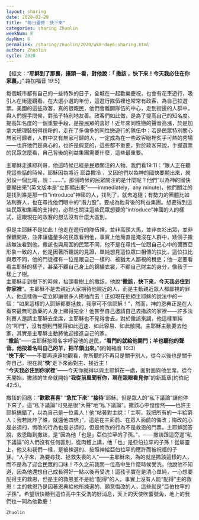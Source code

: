 ```yaml
---
layout: sharing
date: 2020-02-29
title: "每日靈修：快下來"
categories: sharing Zhuolin
weekNum: 8
dayNum: 6
permalink: /sharing/zhuolin/2020/wk8-day6-sharing.html
author: Zhuolin
cycle: 2020
---
```


【經文：“**耶穌到了那裏，擡頭一看，對他說：「 撒該 ，快下來！今天我必住在你家裏。」**” 路加福音 19:5】  

每個城市都有自己的一些特殊的日子，全城在一起歡樂慶祝，也會有花車遊行，吸引人在街邊觀看。在大選小選的年份，這遊行隊伍裡也常常有政客，為自己拉選票。美國的這些政客，真的很親民，他們會離開隊伍的中心，走到街邊的人群中，與人們握手問候，對孩子特別地友善。政客們如此做，是為了提高自己的知名度。提高知名度的一個重要手段，是投民眾的喜好！近年來同性戀的聲音高漲，於是加拿大總理裝扮得粉粉的，走在了多倫多的同性戀遊行的隊伍中；若是民眾特別關心無家可歸者，人群中又有無家可歸的人，一定成為在一些政客眼裡炙手可熱的秀場——也許他們是真心的，也許是假意的，這些都不重要，對於政客來說，手握選票的民眾怎麼看，自己背後的利益集團需要什麼，這些最重要。  

主耶穌走進耶利哥，他這時候已經是民眾關注的人物。我們看19:11：“眾人正在聽見這些話的時候，耶穌因為將近 耶路撒冷 ，又因他們以為神的國快要顯出來，就另設一個比喻，說：......”。那個時候的民眾關注的是什麼呢？他們“以為神的國快要顯出來”(英文版本是“立即顯出來”——immediately，any minute)，他們關注的是找到誰是那一位“introduce”神國的人，找到了，就去追隨；有勢力的團體比如法利賽人，也在尋找他們眼中的“潛力股”，要成為他背後的利益集團。想要得到這些民眾和集團的支持的，必然也關注這些民眾想要的“introduce”神國的人的樣式，這跟現在的政客的想法沒有什麼大區別。  

但是主耶穌不是如此！他走在遊行的隊伍裡，並非高頭大馬，並非衣衫出眾，並非保鑣開路，並非讓儘量多的民眾看到他，事實上他簡直是淹沒在人群中，矮個子撒該無法看到他。撒該也與周圍的民眾不同，他不是在尋找一位跟自己心中的彌賽亞形象一致的人，他是因著所聽說的見證，單純想見這位眾口相傳的拉比，這位拉比與眾不同，他的門徒裡有一位是跟自己一樣的、被猶太人鄙視的稅吏；他一定要看看主耶穌的樣子，甚至不顧自己身上的錦繡衣裳，不顧自己財主的身分，像孩子一樣上了樹。  
主耶穌走到樹下的時候，抬頭看樹上的撒該，他說“**撒該，快下來，今天我必住到你家裡**”。主耶穌不是去親近大家期待他親近的人，而是主動親近眾人都鄙視的罪人，他這樣做一定立即讓很多人拂袖而去！正如現在拒絕主耶穌的說法中的一個：“如果這樣的人耶穌都要拯救，我寧可不信耶穌！”，然而，神的恩典正是在人看來最無可救藥的人身上顯得完全！他甚至自己邀請自己去撒該的家裡——許多法利賽人邀請主耶穌去坐席，主耶穌也不見得會去。對於撒該來講，他這樣單純的“叩門”，沒有想到門開得如此迅速、如此容易、如此敞開。主耶穌主動要去他家，其實是主耶穌主動將他迎接進自己的家。  
“**撒該**”——主耶穌按照名字呼召他的選民，“**看門的就給他開門；羊也聽他的聲音。他按着名叫自己的羊，把羊領出來。**”(約翰福音 10:3)  
“**快下來**”——不要再遠遠地觀看，你所聽的不再只是關乎別人，從今以後也是關乎你自己，現在就“**快**”走下來面對主、接近主！  
“**今天我必住到你家裡**”——今天你就得以與主耶穌在一處，面對面與他坐席。從今天開始，撒該的生命就開始“**我從前風聞有你，現在親眼看見你**”的新篇章(約伯記42:5)。  

撒該的回應：“**歡歡喜喜**” “**急忙下來**” “**接待**”耶穌。但是眾人的“私下議論”讓他停下來了，這“私下議論”可見是很“大聲”地“私下議論”。撒該心中惶惶然——也許主耶穌搞錯了，以為自己是一位義人！他“站著對主說：「主啊，我把所有的一半給窮人；我若訛詐了誰，就還他四倍」”，這是在主面前、在眾人面前的悔改；悔改的心是必須的，悔改的行為也是必須的，但是悔改的行為不是救恩的門票。主耶穌回答說，救恩臨到撒該，是“因為他「也是」亞伯拉罕的子孫。”，——撒該跟這旁邊“私下議論”的人們沒有任何區別，從肉體上講，他「也」是亞伯拉罕的子孫！從屬靈上，他又和我們一樣，是被揀選的、按照神給亞伯拉罕的應許而被祝福的子孫。“人子來，為要尋找、拯救失喪的人”——主耶穌來，為的就是撒該這樣的人，而不是為了迎合民眾的口味！不久之前我問一位高中生什麼時候受洗，他說他不知道，因為他還想自己成長得好一點以後再受洗！這孩子實在是清心單純，一心想要配得主的救恩，但是主的救恩並不是給“配得”的人，事實上沒有人能“配得”主的救恩！主的救恩乃是因著恩典給他所揀選的、願意悔改的人，這些就是“亞伯拉罕的子孫”。希望很快聽到這位高中生受洗的好消息，天上的天使吹響號角，地上的我們也一同為他歡慶！  

`Zhuolin`  
